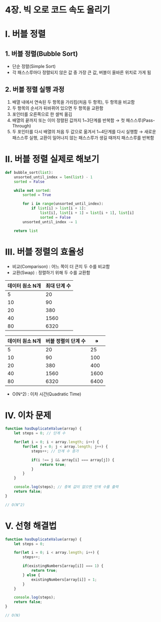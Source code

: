 # 4장. 빅 오로 코드 속도 올리기

# I. 버블 정렬

## 1. 버블 정렬(Bubble Sort)

- 단순 정렬(Simple Sort)
- 각 패스스루마다 정렬되지 않은 값 중 가장 큰 값, 버블이 올바른 위치로 가게 됨

## 2. 버블 정렬 실행 과정

1. 배열 내에서 연속된 두 항목을 가리킴(처음 두 항목), 두 항목을 비교함
2. 두 항목의 순서가 뒤바뀌어 있으면 두 항목을 교환함
3. 포인터를 오른쪽으로 한 셀씩 옮김
4. 배열의 끝까지 또는 이미 정렬된 값까지 1~3단계를 반복함 → 첫 패스스루(Pass-Through)
5. 두 포인터를 다시 배열의 처음 두 값으로 옮겨서 1~4단계를 다시 실행함 → 새로운 패스스루 실행, 교환이 일어나지 않는 패스스루가 생길 때까지 패스스루를 반복함

# II. 버블 정렬 실제로 해보기

```python
def bubble_sort(list):
	unsorted_until_index = len(list) - 1
	sorted = False

	while not sorted:
		sorted = True

		for i in range(unsorted_until_index):
			if list[i] > list[i + 1]:
				list[i], list[i + 1] = list[i + 1], list[i]
				sorted = False
		unsorted_until_index -= 1

	return list
```

# III. 버블 정렬의 효율성

- 비교(Comparison) : 어느 쪽이 더 큰지 두 수를 비교함
- 교환(Swap) : 정렬하기 위해 두 수를 교환함

| 데이터 원소 N개 | 최대 단계 수 |
| --- | --- |
| 5 | 20 |
| 10 | 90 |
| 20 | 380 |
| 40 | 1560 |
| 80 | 6320 |

| 데이터 원소 N개 | 버블 정렬의 단계 수 | ⁍ |
| --- | --- | --- |
| 5 | 20 | 25 |
| 10 | 90 | 100 |
| 20 | 380 | 400 |
| 40 | 1560 | 1600 |
| 80 | 6320 | 6400 |
- O(N^2) : 이차 시간(Quadratic Time)

# IV. 이차 문제

```jsx
function hasDuplicateValue(array) {
	let steps = 0; // 단계 수

	for(let i = 0; i < array.length; i++) {
		for(let j = 0; j < array.length; j++) {
			steps++; // 단계 수 증가

			if(i !== j && array[i] === array[j]) {
				return true;
			}
		}
	}

	console.log(steps); // 중복 값이 없으면 단계 수를 출력
	return false;
}

// O(N^2)
```

# V. 선형 해결법

```jsx
function hasDuplicateValue(array) {
	let steps = 0;

	for(let i = 0; i < array.length; i++) {
		steps++;

		if(existingNumbers[array[i]] === 1) {
			return true;
		} else {
			existingNumbers[array[i]] = 1;
		}
	}

	console.log(steps);
	return false;
}

// O(N)
```